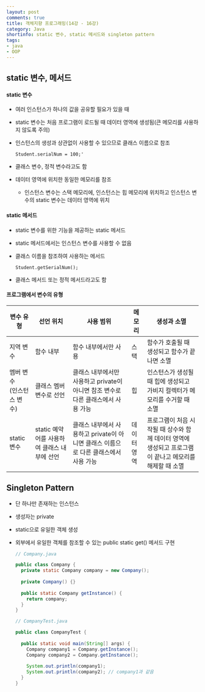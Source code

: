 ```yaml
---
layout: post
comments: true
title: 객체지향 프로그래밍(14강 - 16강)
category: Java
shortinfo: static 변수, static 메서드와 singleton pattern
tags:
- java
- OOP
---
```




## static 변수, 메서드

#### static 변수

- 여러 인스턴스가 하나의 값을 공유할 필요가 있을 때

- static 변수는 처음 프로그램이 로드될 때 데이터 영역에 생성됨(큰 메모리를 사용하지 않도록 주의)

- 인스턴스의 생성과 상관없이 사용할 수 있으므로 클래스 이름으로 참조

  `Student.serialNum = 100;'`

- 클래스 변수, 정적 변수라고도 함

- 데이터 영역에 위치한 동일한 메모리를 참조
  
  - 인스턴스 변수는 스택 메모리에, 인스턴스는 힙 메모리에 위치하고 인스턴스 변수의 static 변수는 데이터 영역에 위치

#### static 메서드

- static 변수를 위한 기능을 제공하는 static 메서드

- static 메서드에서는 인스턴스 변수를 사용할 수 없음

- 클래스 이름을 참조하여 사용하는 메서드

  `Student.getSerialNum();`

- 클래스 메서드 또는 정적 메서드라고도 함

#### 프로그램에서 변수의 유형

| 변수 유형                    | 선언 위치                                   | 사용 범위                                                    | 메모리      | 생성과 소멸                                                  |
| ---------------------------- | ------------------------------------------- | ------------------------------------------------------------ | ----------- | ------------------------------------------------------------ |
| 지역 변수                    | 함수 내부                                   | 함수 내부에서만 사용                                         | 스택        | 함수가 호출될 때 생성되고 함수가 끝나면 소멸                 |
| 멤버 변수<br>(인스턴스 변수) | 클래스 멤버 변수로 선언                     | 클래스 내부에서만 사용하고 private이 아니면 참조 변수로 다른 클래스에서 사용 가능 | 힙          | 인스턴스가 생성될 때 힙에 생성되고 가비지 컬렉터가 메모리를 수거할 때 소멸 |
| static 변수                  | static 예약어를 사용하여 클래스 내부에 선언 | 클래스 내부에서 사용하고 private이 아니면 클래스 이름으로 다른 클래스에서 사용 가능 | 데이터 영역 | 프로그램이 처음 시작될 때 상수와 함께 데이터 영역에 생성되고 프로그램이 끝나고 메모리를 해제할 때 소멸 |



## Singleton Pattern

- 단 하나만 존재하는 인스턴스

- 생성자는 private

- static으로 유일한 객체 생성

- 외부에서 유일한 객체를 참조할 수 있는 public static get() 메서드 구현

  ```java
  // Company.java
  
  public class Company {
    private static Company company = new Company();
    
    private Company() {}
    
    public static Company getInstance() {
      return company;
    }
  }
  ```

  ```java
  // CompanyTest.java
  
  public class CompanyTest {
    
    public static void main(String[] args) {
      Company company1 = Company.getInstance();
      Company company2 = Company.getInstance();
      
      System.out.println(company1);
      System.out.println(company2);	// company1과 같음
    }
  }
  ```

  